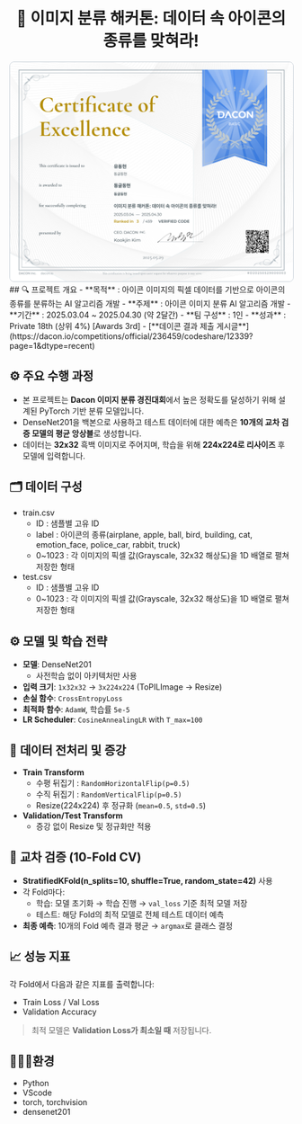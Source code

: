 <h1 style="text-align: center;">🔎 이미지 분류 해커톤: 데이터 속 아이콘의 종류를 맞혀라!</h1>
<img src="https://github.com/donghyun0518/dacon-imgclassification-densenet201/blob/main/%EC%9D%B4%EB%AF%B8%EC%A7%80%20%EB%B6%84%EB%A5%98%20%ED%95%B4%EC%BB%A4%ED%86%A4.pdf" alt="Project Cover" style="width: 1000px; border: 1px solid #c9d1d9; border-radius: 8px;">
## 🔍 프로젝트 개요
- **목적** : 아이콘 이미지의 픽셀 데이터를 기반으로 아이콘의 종류를 분류하는 AI 알고리즘 개발
- **주제** : 아이콘 이미지 분류 AI 알고리즘 개발
- **기간** : 2025.03.04 ~ 2025.04.30 (약 2달간)
- **팀 구성** : 1인
- **성과** : Private 18th (상위 4%) [Awards 3rd]
- [**데이콘 결과 제출 게시글**](https://dacon.io/competitions/official/236459/codeshare/12339?page=1&dtype=recent)

## ⚙️ 주요 수행 과정
- 본 프로젝트는 **Dacon 이미지 분류 경진대회**에서 높은 정확도를 달성하기 위해 설계된 PyTorch 기반 분류 모델입니다.
- DenseNet201을 백본으로 사용하고 테스트 데이터에 대한 예측은 **10개의 교차 검증 모델의 평균 앙상블**로 생성합니다.
- 데이터는 **32x32** 흑백 이미지로 주어지며, 학습을 위해 **224x224로 리사이즈** 후 모델에 입력합니다.

## 🗂 데이터 구성
- train.csv
  - ID : 샘플별 고유 ID
  - label : 아이콘의 종류(airplane, apple, ball, bird, building, cat, emotion_face, police_car, rabbit, truck)
  - 0~1023 : 각 이미지의 픽셀 값(Grayscale, 32x32 해상도)을 1D 배열로 펼쳐 저장한 형태
- test.csv
  - ID : 샘플별 고유 ID
  - 0~1023 : 각 이미지의 픽셀 값(Grayscale, 32x32 해상도)을 1D 배열로 펼쳐 저장한 형태

## ⚙️ 모델 및 학습 전략
- **모델**: DenseNet201
  - 사전학습 없이 아키텍처만 사용
- **입력 크기**: `1x32x32` → `3x224x224` (ToPILImage → Resize)
- **손실 함수**: `CrossEntropyLoss`
- **최적화 함수**: `AdamW`, 학습률 `5e-5`
- **LR Scheduler**: `CosineAnnealingLR` with `T_max=100`

## 🔄 데이터 전처리 및 증강

- **Train Transform**
  - 수평 뒤집기 : `RandomHorizontalFlip(p=0.5)`
  - 수직 뒤집기 : `RandomVerticalFlip(p=0.5)`
  - Resize(224x224) 후 정규화 (`mean=0.5`, `std=0.5`)
- **Validation/Test Transform**
  - 증강 없이 Resize 및 정규화만 적용
 
## 🔁 교차 검증 (10-Fold CV)

- **StratifiedKFold(n_splits=10, shuffle=True, random_state=42)** 사용
- 각 Fold마다:
  - 학습: 모델 초기화 → 학습 진행 → `val_loss` 기준 최적 모델 저장
  - 테스트: 해당 Fold의 최적 모델로 전체 테스트 데이터 예측
- **최종 예측**: 10개의 Fold 예측 결과 평균 → `argmax`로 클래스 결정

## 📈 성능 지표

각 Fold에서 다음과 같은 지표를 출력합니다:
- Train Loss / Val Loss
- Validation Accuracy

> 최적 모델은 **Validation Loss가 최소일 때** 저장됩니다.

## 🧑🏻‍💻환경
- Python
- VScode
- torch, torchvision
- densenet201

